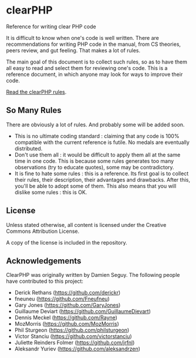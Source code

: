 clearPHP
========

Reference for writing clear PHP code 

It is difficult to know when one's code is well written. There are recommendations for writing PHP code in the manual, from CS theories, peers review, and gut feeling. That makes a lot of rules. 

The main goal of this document is to collect such rules, so as to have them all easy to read and select them for reviewing one's code. This is a reference document, in which anyone may look for ways to improve their code. 

<a href="rules/README.md">Read the clearPHP rules</a>.

So Many Rules
------------------------------------
There are obviously a lot of rules. And probably some will be added soon. 


* This is no ultimate coding standard : claiming that any code is 100% compatible with the current reference is futile. No medals are eventually distributed. 
* Don't use them all : it would be difficult to apply them all at the same time in one code. This is because some rules generates too many observations (try to educate quotes), some may be contradictory. 
* It is fine to hate some rules : this is a reference. Its first goal is to collect their rules, their description, their advantages and drawbacks. After this, you'll be able to adopt some of them. This also means that you will dislike some rules : this is OK. 


License
------------------------------------

Unless stated otherwise, all content is licensed under the Creative Commons Attribution License.

A copy of the license is included in the repository.

Acknowledgements
------------------------------------

ClearPHP was originally written by Damien Seguy. The following people have contributed to this project:

<!-- contributors -->
* Derick Rethans (https://github.com/derickr)
* fneuneu (https://github.com/Fneufneu)
* Gary Jones (https://github.com/GaryJones)
* Guillaume Deviart (https://github.com/GuillaumeDievart)
* Dennis Meckel (https://github.com/Rayne)
* MozMorris (https://github.com/MozMorris)
* Phil Sturgeon (https://github.com/philsturgeon)
* Victor Stanciu (https://github.com/victorstanciu)
* Juliette Reinders Folmer (https://github.com/jrfnl)
* Aleksandr Yuriev (https://github.com/aleksandrzen)
<!-- contributors -->
